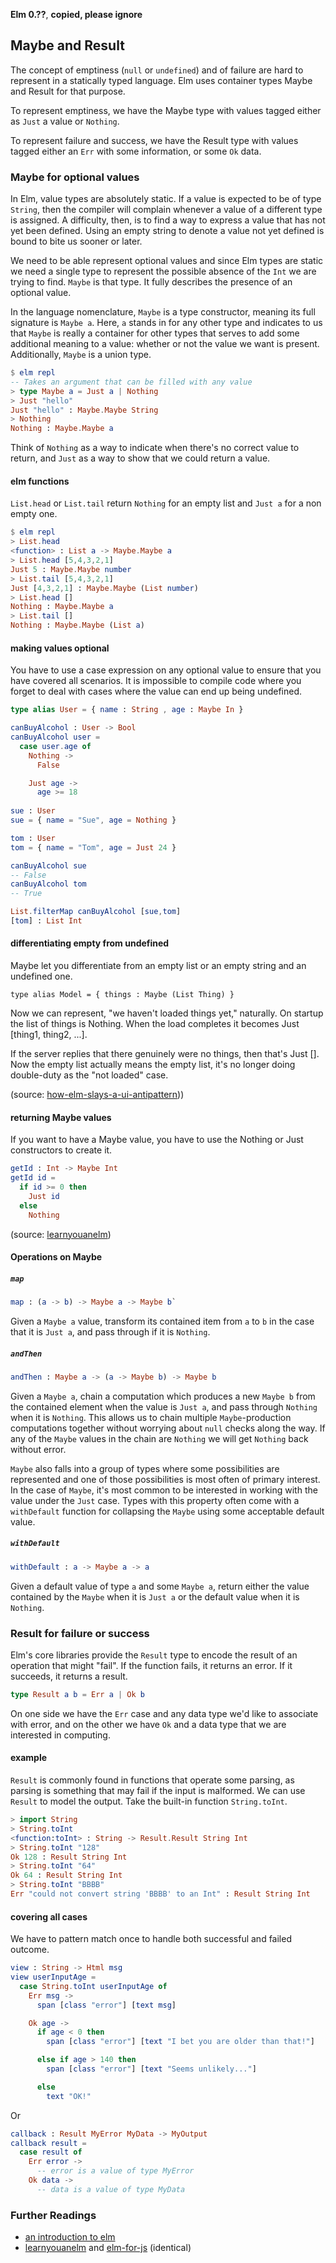 **Elm 0.??**, **copied, please ignore** 

## Maybe and Result

The concept of emptiness (`null` or `undefined`) and of failure are hard to represent in a statically typed language. Elm uses container types Maybe and Result for that purpose. 

To represent emptiness, we have the Maybe type with values tagged either as `Just` a value or `Nothing`. 

To represent failure and success, we have the Result type with values tagged either an `Err` with some information, or some `Ok` data.

### Maybe for optional values

In Elm, value types are absolutely static. If a value is expected to be of type `String`, then the compiler will complain whenever a value of a different type is assigned. A difficulty, then, is to find a way to express a value that has not yet been defined. Using an empty string to denote a value not yet defined is bound to bite us sooner or later. 

We need to be able represent optional values and since Elm types are static we need a single type to represent the possible absence of the `Int` we are trying to find. `Maybe` is that type. It fully describes the presence of an optional value.

In the language nomenclature, `Maybe` is a type constructor, meaning its full signature is `Maybe a`. Here, `a` stands in for any other type and indicates to us that `Maybe` is really a container for other types that serves to add some additional meaning to a value: whether or not the value we want is present. Additionally, `Maybe` is a union type.

```elm
$ elm repl
-- Takes an argument that can be filled with any value
> type Maybe a = Just a | Nothing
> Just "hello"
Just "hello" : Maybe.Maybe String
> Nothing
Nothing : Maybe.Maybe a
```

Think of `Nothing` as a way to indicate when there's no correct value to return, and `Just` as a way to show that we could return a value.

#### elm functions

`List.head` or `List.tail` return `Nothing` for an empty list and `Just a` for a non empty one. 

```elm
$ elm repl
> List.head
<function> : List a -> Maybe.Maybe a
> List.head [5,4,3,2,1]
Just 5 : Maybe.Maybe number
> List.tail [5,4,3,2,1]
Just [4,3,2,1] : Maybe.Maybe (List number)
> List.head []
Nothing : Maybe.Maybe a
> List.tail []
Nothing : Maybe.Maybe (List a)
```
#### making values optional

You have to use a case expression on any optional value to ensure that you have covered all scenarios. It is impossible to compile code where you forget to deal with cases where the value can end up being undefined.

```elm
type alias User = { name : String , age : Maybe In }

canBuyAlcohol : User -> Bool
canBuyAlcohol user =
  case user.age of
    Nothing ->
      False

    Just age ->
      age >= 18
      
sue : User
sue = { name = "Sue", age = Nothing }

tom : User
tom = { name = "Tom", age = Just 24 }

canBuyAlcohol sue
-- False
canBuyAlcohol tom
-- True

List.filterMap canBuyAlcohol [sue,tom]
[tom] : List Int
```

#### differentiating empty from undefined

Maybe let you differentiate from an empty list or an empty string and an undefined one.

    type alias Model = { things : Maybe (List Thing) }

Now we can represent, "we haven't loaded things yet," naturally. On startup the list of things is Nothing. When the load completes it becomes Just [thing1, thing2, ...].

If the server replies that there genuinely were no things, then that's Just []. Now the empty list actually means the empty list, it's no longer doing double-duty as the "not loaded" case.

(source: [how-elm-slays-a-ui-antipattern](http://blog.jenkster.com/2016/06/how-elm-slays-a-ui-antipattern.html)))

#### returning Maybe values

If you want to have a Maybe value, you have to use the Nothing or Just constructors to create it. 

```elm
getId : Int -> Maybe Int
getId id =
  if id >= 0 then
    Just id
  else
    Nothing
```
(source: [learnyouanelm](https://github.com/learnyouanelm/learnyouanelm.github.io/blob/master/pages/02-starting-out.md))


#### Operations on Maybe


##### `map`
```elm
map : (a -> b) -> Maybe a -> Maybe b`
```

Given a `Maybe a` value, transform its contained item from `a` to `b` in
the case that it is `Just a`, and pass through if it is `Nothing`.

##### `andThen`

```elm
andThen : Maybe a -> (a -> Maybe b) -> Maybe b
```

Given a `Maybe a`, chain a computation which produces a new `Maybe b` from the
contained element when the value is `Just a`, and pass through `Nothing` when it
is `Nothing`. This allows us to chain multiple `Maybe`-production computations
together without worrying about `null` checks along the way. If any of the
`Maybe` values in the chain are `Nothing` we will get `Nothing` back without
error.

`Maybe` also falls into a group of types where some possibilities are
represented and one of those possibilities is most often of primary interest. In
the case of `Maybe`, it's most common to be interested in working with the value
under the `Just` case. Types with this property often come with a `withDefault`
function for collapsing the `Maybe` using some acceptable default value.

##### `withDefault`

```elm
withDefault : a -> Maybe a -> a
```

Given a default value of type `a` and some `Maybe a`, return either the value
contained by the `Maybe` when it is `Just a` or the default value when it is
`Nothing`.


### Result for failure or success

Elm's core libraries provide the `Result` type to encode the result of an operation that might "fail". If the function fails, it returns an error.  If it succeeds, it returns a result. 

```elm
type Result a b = Err a | Ok b
```

On one side we have the `Err` case and any data type we'd like to associate with error,
and on the other we have `Ok` and a data type that we are interested in computing.



#### example 

`Result` is commonly found in functions that operate some parsing, as parsing is something that may fail if the input is malformed. We can use `Result` to model the output. Take the built-in function `String.toInt`.

```elm
> import String
> String.toInt
<function:toInt> : String -> Result.Result String Int
> String.toInt "128"
Ok 128 : Result String Int
> String.toInt "64"
Ok 64 : Result String Int
> String.toInt "BBBB"
Err "could not convert string 'BBBB' to an Int" : Result String Int
```

#### covering all cases

We have to pattern match once to handle both successful and failed outcome. 

```elm
view : String -> Html msg
view userInputAge =
  case String.toInt userInputAge of
    Err msg ->
      span [class "error"] [text msg]

    Ok age ->
      if age < 0 then
        span [class "error"] [text "I bet you are older than that!"]

      else if age > 140 then
        span [class "error"] [text "Seems unlikely..."]

      else
        text "OK!"
```

Or

```elm
callback : Result MyError MyData -> MyOutput
callback result =
  case result of
    Err error ->
      -- error is a value of type MyError
    Ok data ->
      -- data is a value of type MyData
```

### Further Readings

* [an introduction to elm](https://evancz.gitbooks.io/an-introduction-to-elm/content/error_handling/maybe.html)
* [learnyouanelm](https://github.com/learnyouanelm/learnyouanelm.github.io/blob/master/pages/02-starting-out.md) and [elm-for-js](https://github.com/elm-guides/elm-for-js/blob/master/Where%20Did%20Null%20And%20Undefined%20Go.md) (identical)